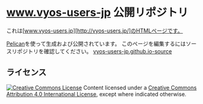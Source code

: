 
www.vyos-users-jp 公開リポジトリ
=======================

これは[www.vyos-users.jp][http://vyos-users.jp/]のHTMLページです。

[Pelican](http://docs.getpelican.com/)を使って生成および公開されています。
このページを編集するにはソースリポジトリを確認してください。
[vyos-users-jp.github.io-source](https://github.com/vyos-users-jp/vyos-users-jp.github.io-source)


## ライセンス

<p>
<a rel="license" href="http://creativecommons.org/licenses/by-nc-sa/4.0/"><img alt="Creative Commons License" style="border-width:0" src="http://i.creativecommons.org/l/by-nc-sa/4.0/88x31.png" /></a> Content licensed under a <a rel="license" href="http://creativecommons.org/licenses/by-nc-sa/4.0/">Creative Commons Attribution 4.0 International License</a>, except where indicated otherwise.
</p>
